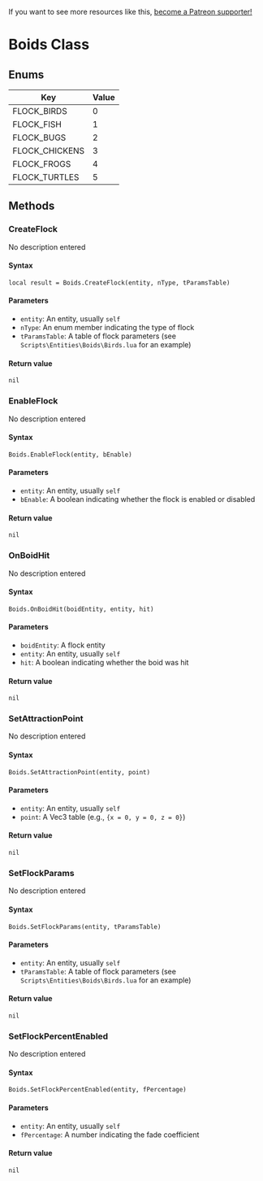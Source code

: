 <!-- TITLE: Boids Function Reference -->

If you want to see more resources like this, [become a Patreon supporter!](https://www.patreon.com/fireundubh) 
# Boids Class
## Enums

Key | Value
--- | ---
FLOCK_BIRDS | 0
FLOCK_FISH | 1
FLOCK_BUGS | 2
FLOCK_CHICKENS | 3
FLOCK_FROGS | 4
FLOCK_TURTLES | 5

## Methods

### CreateFlock

No description entered

#### **Syntax**

`local result = Boids.CreateFlock(entity, nType, tParamsTable)`

#### **Parameters**

* `entity`: An entity, usually `self`
* `nType`: An enum member indicating the type of flock
* `tParamsTable`: A table of flock parameters (see `Scripts\Entities\Boids\Birds.lua` for an example)

#### **Return value**

`nil`


### EnableFlock

No description entered

#### **Syntax**

`Boids.EnableFlock(entity, bEnable)`

#### **Parameters**

* `entity`: An entity, usually `self`
* `bEnable`: A boolean indicating whether the flock is enabled or disabled

#### **Return value**

`nil`


### OnBoidHit

No description entered

#### **Syntax**

`Boids.OnBoidHit(boidEntity, entity, hit)`

#### **Parameters**

* `boidEntity`: A flock entity
* `entity`:  An entity, usually `self`
* `hit`: A boolean indicating whether the boid was hit

#### **Return value**

`nil`


### SetAttractionPoint

No description entered

#### **Syntax**

`Boids.SetAttractionPoint(entity, point)`

#### **Parameters**

* `entity`: An entity, usually `self`
* `point`: A Vec3 table (e.g., `{x = 0, y = 0, z = 0}`)

#### **Return value**

`nil`


### SetFlockParams

No description entered

#### **Syntax**

`Boids.SetFlockParams(entity, tParamsTable)`

#### **Parameters**

* `entity`: An entity, usually `self`
* `tParamsTable`: A table of flock parameters (see `Scripts\Entities\Boids\Birds.lua` for an example)

#### **Return value**

`nil`


### SetFlockPercentEnabled

No description entered

#### **Syntax**

`Boids.SetFlockPercentEnabled(entity, fPercentage)`

#### **Parameters**

* `entity`: An entity, usually `self`
* `fPercentage`: A number indicating the fade coefficient

#### **Return value**

`nil`

